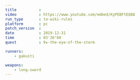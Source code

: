 ```yaml
---
title          :
video          : https://www.youtube.com/embed/KyPEBFtEQ8A
run_type       : ta-wiki-rules
platform       : pc
patch_version  : 
date           : 2019-12-31
time           : 03'26"60
quest          : 9★-the-eye-of-the-storm

runners:
    - gakusti

weapons:
    - long-sword
---
```

